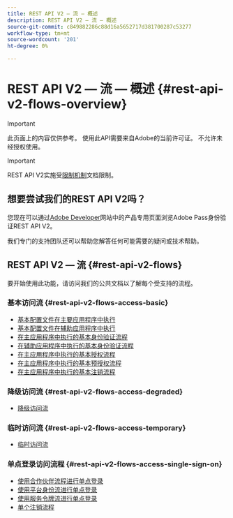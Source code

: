 ```yaml
---
title: REST API V2 — 流 — 概述
description: REST API V2 — 流 — 概述
source-git-commit: c849882286c88d16a5652717d381700287c53277
workflow-type: tm+mt
source-wordcount: '201'
ht-degree: 0%

---
```



# REST API V2 — 流 — 概述 {#rest-api-v2-flows-overview}

>[!IMPORTANT]
>
> 此页面上的内容仅供参考。 使用此API需要来自Adobe的当前许可证。 不允许未经授权使用。

>[!IMPORTANT]
>
> REST API V2实施受[限制机制](/help/authentication/throttling-mechanism.md)文档限制。

## 想要尝试我们的REST API V2吗？

您现在可以通过[Adobe Developer](https://developer.adobe.com/adobe-pass/)网站中的产品专用页面浏览Adobe Pass身份验证REST API V2。

我们专门的支持团队还可以帮助您解答任何可能需要的疑问或技术帮助。

## REST API V2 — 流 {#rest-api-v2-flows}

要开始使用此功能，请访问我们的公共文档以了解每个受支持的流程。

### 基本访问流 {#rest-api-v2-flows-access-basic}

* [基本配置文件在主要应用程序中执行](./basic-access-flows/rest-api-v2-basic-profiles-primary-application-flow.md)
* [基本配置文件在辅助应用程序中执行](./basic-access-flows/rest-api-v2-basic-profiles-secondary-application-flow.md)
* [在主应用程序中执行的基本身份验证流程](./basic-access-flows/rest-api-v2-basic-authentication-primary-application-flow.md)
* [在辅助应用程序中执行的基本身份验证流程](./basic-access-flows/rest-api-v2-basic-authentication-secondary-application-flow.md)
* [在主应用程序中执行的基本授权流程](./basic-access-flows/rest-api-v2-basic-authorization-primary-application-flow.md)
* [在主应用程序中执行的基本预授权流程](./basic-access-flows/rest-api-v2-basic-preauthorization-primary-application-flow.md)
* [在主应用程序中执行的基本注销流程](./basic-access-flows/rest-api-v2-basic-logout-primary-application-flow.md)

### 降级访问流 {#rest-api-v2-flows-access-degraded}

* [降级访问流](./degraded-access-flows/rest-api-v2-access-degraded-flows.md)

### 临时访问流 {#rest-api-v2-flows-access-temporary}

* [临时访问流](./temporary-access-flows/rest-api-v2-access-temporary-flows.md)

### 单点登录访问流程 {#rest-api-v2-flows-access-single-sign-on}

* [使用合作伙伴流程进行单点登录](./single-sign-on-access-flows/rest-api-v2-single-sign-on-partner-flows.md)
* [使用平台身份流进行单点登录](./single-sign-on-access-flows/rest-api-v2-single-sign-on-platform-identity-flows.md)
* [使用服务令牌流进行单点登录](./single-sign-on-access-flows/rest-api-v2-single-sign-on-service-token-flows.md)
* [单个注销流程](./single-sign-on-access-flows/rest-api-v2-single-sign-on-logout-flow.md)
